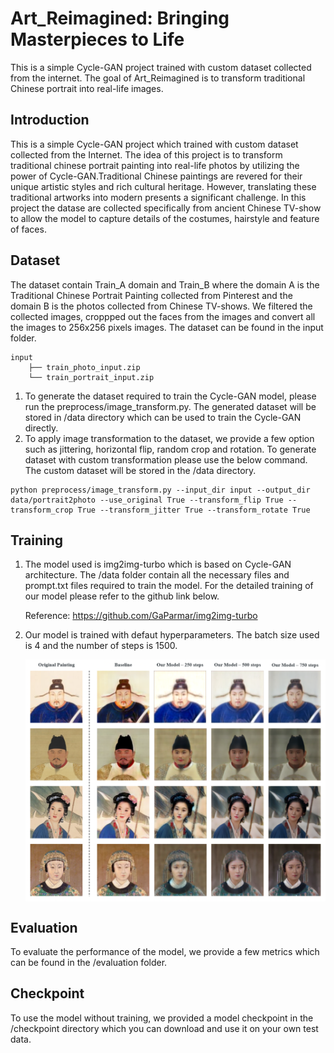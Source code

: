 # Art_Reimagined: Bringing Masterpieces to Life
This is a simple Cycle-GAN project trained with custom dataset collected from the internet. The goal of Art_Reimagined is to transform traditional Chinese portrait into real-life images. 

## Introduction
This is a simple Cycle-GAN project which trained with custom dataset collected from the Internet. The idea of this project is to transform traditional chinese portrait painting into real-life photos by utilizing the power of Cycle-GAN.Traditional Chinese paintings are revered for their unique artistic styles and rich cultural heritage. However, translating these traditional artworks into modern presents a significant challenge. In this project the datase are collected specifically from ancient Chinese TV-show to allow the model to capture details of the costumes, hairstyle and feature of faces. 

## Dataset 
The dataset contain Train_A domain and Train_B where the domain A is the Traditional Chinese Portrait Painting collected from Pinterest and the domain B is the photos collected from Chinese TV-shows. We filtered the collected images, croppped out the faces from the images and convert all the images to 256x256 pixels images. The dataset can be found in the input folder.
```
input
    ├── train_photo_input.zip
    └── train_portrait_input.zip
```

1. To generate the dataset required to train the Cycle-GAN model, please run the preprocess/image_transform.py. The generated dataset will be stored in /data directory which can be used to train the Cycle-GAN directly. 
2. To apply image transformation to the dataset, we provide a few option such as jittering, horizontal flip, random crop and rotation. To generate dataset with custom transformation please use the below command. The custom dataset will be stored in the /data directory.
```
python preprocess/image_transform.py --input_dir input --output_dir data/portrait2photo --use_original True --transform_flip True --transform_crop True --transform_jitter True --transform_rotate True
```
## Training
1. The model used is img2img-turbo which is based on Cycle-GAN architecture. The /data folder contain all the necessary files and prompt.txt files required to train the model. For the detailed training of our model please refer to the github link below.

    Reference: https://github.com/GaParmar/img2img-turbo

2. Our model is trained with defaut hyperparameters. The batch size used is 4 and the number of steps is 1500.
    <div>
    <p align="center">
    <img src='checkpoint/example.png' align="center" width=800px>
    </p>
    </div>

## Evaluation
To evaluate the performance of the model, we provide a few metrics which can be found in the /evaluation folder.

## Checkpoint
To use the model without training, we provided a model checkpoint in the /checkpoint directory which you can download and use it on your own test data.